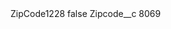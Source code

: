 <?xml version="1.0" encoding="UTF-8"?>
<CustomMetadata xmlns="http://soap.sforce.com/2006/04/metadata" xmlns:xsi="http://www.w3.org/2001/XMLSchema-instance" xmlns:xsd="http://www.w3.org/2001/XMLSchema">
    <label>ZipCode1228</label>
    <protected>false</protected>
    <values>
        <field>Zipcode__c</field>
        <value xsi:type="xsd:string">8069</value>
    </values>
</CustomMetadata>
